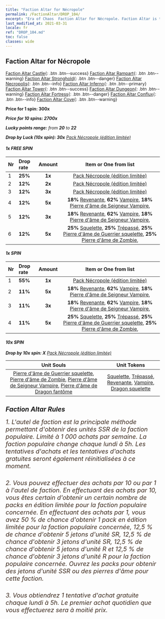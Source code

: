 ```yaml
---
title: "Faction Altar for Nécropole"
permalink: /FactionAltar/DROP_104/
excerpt: "Era of Chaos  Faction Altar for Nécropole. Faction Altar is the primary method for obtaining SSR units from the popular faction. Limited to 1,000 purchases each week. The popular faction changes at 05:00 every Monday. Purchase attempts and free purchase attempts will also reset then."
last_modified_at: 2021-03-31
locale: fr
ref: "DROP_104.md"
toc: false
classes: wide
---
```


##  Faction Altar for **Nécropole**

  [Faction Altar Castle](/fr/FactionAltar/DROP_101/){: .btn .btn--success} [Faction Altar Rampart](/fr/FactionAltar/DROP_102/){: .btn .btn--warning} [Faction Altar Stronghold](/fr/FactionAltar/DROP_103/){: .btn .btn--danger} [Faction Altar Necropolis](/fr/FactionAltar/DROP_104/){: .btn .btn--info} [Faction Altar Inferno](/fr/FactionAltar/DROP_105/){: .btn .btn--primary} [Faction Altar Tower](/fr/FactionAltar/DROP_106/){: .btn .btn--success} [Faction Altar Dungeon](/fr/FactionAltar/DROP_107/){: .btn .btn--warning} [Faction Altar Fortress](/fr/FactionAltar/DROP_108/){: .btn .btn--danger} [Faction Altar Conflux](/fr/FactionAltar/DROP_109/){: .btn .btn--info} [Faction Altar Cove](/fr/FactionAltar/DROP_112/){: .btn .btn--warning} 

  **Price for 1 spin: 300x** <i class="fas fa-gem"/>

  **Price for 10 spins: 2700x** <i class="fas fa-gem"/>

  **Lucky points range:** from **20** to **22**

  **Drop by Luck (10x spin): 30x** [Pack Nécropole (édition limitée)](/fr/Items/con_2102/)

####  1x FREE SPIN 

  |    Nr    |  Drop rate  |  Amount   |   Item or One from list  |
  |:---------|:------------|:---------:|:------------------------:|
  | 1 | **25%** | **1x** | [Pack Nécropole (édition limitée)](/fr/Items/con_2102/) |
  | 2 | **12%** | **2x** | [Pack Nécropole (édition limitée)](/fr/Items/con_2102/) |
  | 3 | **12%** | **3x** | [Pack Nécropole (édition limitée)](/fr/Items/con_2102/) |
  | 4 | **12%** | **5x** |  **18%** [Revenante](/fr/Items/unt_210/),  **62%** [Vampire](/fr/Items/unt_211/),  **18%** [Pierre d'âme de Seigneur Vampire](/fr/Items/unt_300/),  |
  | 5 | **12%** | **3x** |  **18%** [Revenante](/fr/Items/unt_210/),  **62%** [Vampire](/fr/Items/unt_211/),  **18%** [Pierre d'âme de Seigneur Vampire](/fr/Items/unt_300/),  |
  | 6 | **12%** | **5x** |  **25%** [Squelette](/fr/Items/unt_208/),  **25%** [Trépassé](/fr/Items/unt_209/),  **25%** [Pierre d'âme de Guerrier squelette](/fr/Items/unt_297/),  **25%** [Pierre d'âme de Zombie](/fr/Items/unt_298/),  |


####  1x SPIN 

  |    Nr    |  Drop rate  |  Amount   |   Item or One from list  |
  |:---------|:------------|:---------:|:------------------------:|
  | 1 | **55%** | **1x** | [Pack Nécropole (édition limitée)](/fr/Items/con_2102/) |
  | 2 | **11%** | **5x** |  **18%** [Revenante](/fr/Items/unt_210/),  **62%** [Vampire](/fr/Items/unt_211/),  **18%** [Pierre d'âme de Seigneur Vampire](/fr/Items/unt_300/),  |
  | 3 | **11%** | **3x** |  **18%** [Revenante](/fr/Items/unt_210/),  **62%** [Vampire](/fr/Items/unt_211/),  **18%** [Pierre d'âme de Seigneur Vampire](/fr/Items/unt_300/),  |
  | 4 | **11%** | **5x** |  **25%** [Squelette](/fr/Items/unt_208/),  **25%** [Trépassé](/fr/Items/unt_209/),  **25%** [Pierre d'âme de Guerrier squelette](/fr/Items/unt_297/),  **25%** [Pierre d'âme de Zombie](/fr/Items/unt_298/),  |


####  10x SPIN 

  **Drop by 10x spin: X** [Pack Nécropole (édition limitée)](/fr/Items/con_2102/)

  |    Unit Souls    |  Unit Tokens  |
  |:----------------:|:-------------:|
  | [Pierre d'âme de Guerrier squelette](/fr/Items/unt_297/), [Pierre d'âme de Zombie](/fr/Items/unt_298/), [Pierre d'âme de Seigneur Vampire](/fr/Items/unt_300/), [Pierre d'âme de Dragon fantôme](/fr/Items/unt_303/) | [Squelette](/fr/Items/unt_208/), [Trépassé](/fr/Items/unt_209/), [Revenante](/fr/Items/unt_210/), [Vampire](/fr/Items/unt_211/), [Dragon squelette](/fr/Items/unt_214/) |



## Faction Altar Rules

  <span style="color: #3c2a1e;font-size:20px">1. L'autel de faction est la principale méthode permettant d'obtenir des unités SSR de la faction populaire. Limité à 1 000 achats par semaine. La faction populaire change chaque lundi à 5h. Les tentatives d'achats et les tentatives d'achats gratuites seront également réinitialisées à ce moment. </span><br/>

<br/>  <span style="color: #3c2a1e;font-size:20px">2. Vous pouvez effectuer des achats par 10 ou par 1 à l'autel de faction. En effectuant des achats par 10, vous êtes certain d'obtenir un certain nombre de packs en édition limitée pour la faction populaire concernée. En effectuant des achats par 1, vous avez 50 % de chance d'obtenir 1 pack en édition limitée pour la faction populaire concernée, 12,5 % de chance d'obtenir 5 jetons d'unité SR, 12,5 % de chance d'obtenir 3 jetons d'unité SR, 12,5 % de chance d'obtenir 5 jetons d'unité R et 12,5 % de chance d'obtenir 3 jetons d'unité R pour la faction populaire concernée. Ouvrez les packs pour obtenir des jetons d'unité SSR ou des pierres d'âme pour cette faction.</span><br/>

<br/>  <span style="color: #3c2a1e;font-size:20px">3. Vous obtiendrez 1 tentative d'achat gratuite chaque lundi à 5h. Le premier achat quotidien que vous effectuerez sera à moitié prix.</span><br/>

<br/>